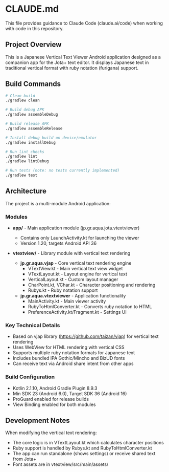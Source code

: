 # CLAUDE.md

This file provides guidance to Claude Code (claude.ai/code) when working with code in this repository.

## Project Overview

This is a Japanese Vertical Text Viewer Android application designed as a companion app for the Jota+ text editor. It displays Japanese text in traditional vertical format with ruby notation (furigana) support.

## Build Commands

```bash
# Clean build
./gradlew clean

# Build debug APK
./gradlew assembleDebug

# Build release APK
./gradlew assembleRelease

# Install debug build on device/emulator
./gradlew installDebug

# Run lint checks
./gradlew lint
./gradlew lintDebug

# Run tests (note: no tests currently implemented)
./gradlew test
```

## Architecture

The project is a multi-module Android application:

### Modules
- **app/** - Main application module (jp.gr.aqua.jota.vtextviewer)
  - Contains only LaunchActivity.kt for launching the viewer
  - Version 1.20, targets Android API 36

- **vtextview/** - Library module with vertical text rendering
  - **jp.gr.aqua.vjap** - Core vertical text rendering engine
    - VTextView.kt - Main vertical text view widget
    - VTextLayout.kt - Layout engine for vertical text
    - VerticalLayout.kt - Custom layout manager
    - CharPoint.kt, VChar.kt - Character positioning and rendering
    - Rubys.kt - Ruby notation support
  - **jp.gr.aqua.vtextviewer** - Application functionality
    - MainActivity.kt - Main viewer activity
    - RubyToHtmlConverter.kt - Converts ruby notation to HTML
    - PreferenceActivity.kt/Fragment.kt - Settings UI

### Key Technical Details
- Based on vjap library (https://github.com/taizan/vjap) for vertical text rendering
- Uses WebView for HTML rendering with vertical CSS
- Supports multiple ruby notation formats for Japanese text
- Includes bundled IPA Gothic/Mincho and BizUD fonts
- Can receive text via Android share intent from other apps

### Build Configuration
- Kotlin 2.1.10, Android Gradle Plugin 8.9.3
- Min SDK 23 (Android 6.0), Target SDK 36 (Android 16)
- ProGuard enabled for release builds
- View Binding enabled for both modules

## Development Notes

When modifying the vertical text rendering:
- The core logic is in VTextLayout.kt which calculates character positions
- Ruby support is handled by Rubys.kt and RubyToHtmlConverter.kt
- The app can run standalone (shows settings) or receive shared text from Jota+
- Font assets are in vtextview/src/main/assets/